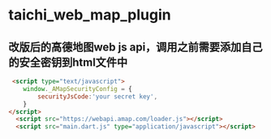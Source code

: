 # taichi_web_map_plugin

## 改版后的高德地图web js api，调用之前需要添加自己的安全密钥到html文件中
```html
 <script type="text/javascript">
    window._AMapSecurityConfig = {
        securityJsCode:'your secret key',
    }
</script>
  <script src="https://webapi.amap.com/loader.js"></script>
  <script src="main.dart.js" type="application/javascript"></script>
```
